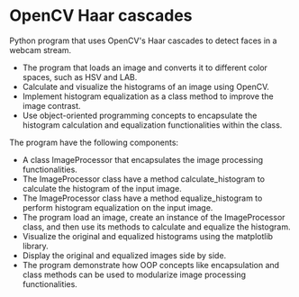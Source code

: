 # OpenCV Haar cascades
Python program that uses OpenCV's Haar cascades to detect faces in a webcam stream.
 * The program that loads an image and converts it to different color spaces, such as HSV and LAB.
 * Calculate and visualize the histograms of an image using OpenCV.
 * Implement histogram equalization as a class method to improve the image contrast.
 * Use object-oriented programming concepts to encapsulate the histogram calculation and equalization functionalities within the class.

The program have the following components:

* A class ImageProcessor that encapsulates the image processing functionalities.
* The ImageProcessor class have a method calculate_histogram to calculate the histogram of the input image.
* The ImageProcessor class have a method equalize_histogram to perform histogram equalization on the input image.
* The program load an image, create an instance of the ImageProcessor class, and then use its methods to calculate and equalize the histogram.
* Visualize the original and equalized histograms using the matplotlib library.
* Display the original and equalized images side by side.
* The program demonstrate how OOP concepts like encapsulation and class methods can be used to modularize image processing functionalities.
